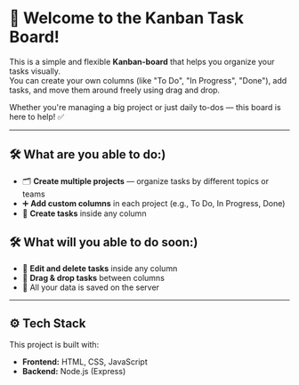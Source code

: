 # 👋 Welcome to the Kanban Task Board!

This is a simple and flexible **Kanban-board** that helps you organize your tasks visually.  
You can create your own columns (like "To Do", "In Progress", "Done"), add tasks, and move them around freely using drag and drop.

Whether you're managing a big project or just daily to-dos — this board is here to help! ✅

---

## 🛠️ What are you able to do:)

- 🗂️ **Create multiple projects** — organize tasks by different topics or teams  
- ➕ **Add custom columns** in each project (e.g., To Do, In Progress, Done)  
- 📝 **Create tasks** inside any column  

## 🛠️ What will you able to do soon:)

- 📝 **Edit and delete tasks** inside any column  
- 🔁 **Drag & drop tasks** between columns  
- 💾 All your data is saved on the server

---

## ⚙️ Tech Stack

This project is built with:

- **Frontend:** HTML, CSS, JavaScript  
- **Backend:** Node.js (Express)  



